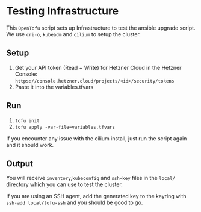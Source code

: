# Testing Infrastructure

This `OpenTofu` script sets up Infrastructure to test the ansible upgrade script.
We use `cri-o`, `kubeadm` and `cilium` to setup the cluster.

## Setup
1. Get your API token (Read + Write) for Hetzner Cloud in the Hetzner Console:
    `https://console.hetzner.cloud/projects/<id>/security/tokens`
2. Paste it into the variables.tfvars

## Run
1. `tofu init`
2. `tofu apply -var-file=variables.tfvars`

If you encounter any issue with the cilium install, just run the script again and it should work.

## Output
You will receive `inventory`,`kubeconfig` and `ssh-key` files in the `local/` directory which you can use to test the cluster.

If you are using an SSH agent, add the generated key to the keyring with `ssh-add local/tofu-ssh` and you should be good to go.
